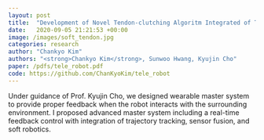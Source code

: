 ```yaml
---
layout: post
title:  "Development of Novel Tendon-clutching Algoritm Integrated of Trajectory Tracking and Feedback Control in Soft Teleoperation Glove"
date:   2020-09-05 21:21:53 +00:00
image: /images/soft_tendon.jpg
categories: research
author: "Chankyo Kim"
authors: "<strong>Chankyo Kim</strong>, Sunwoo Hwang, Kyujin Cho"
paper: /pdfs/tele_robot.pdf
code: https://github.com/ChanKyoKim/tele_robot
---
```


Under guidance of Prof. Kyujin Cho, we designed wearable master system to provide proper feedback when the robot interacts with the surrounding environment. I proposed advanced master system including a real-time feedback control with integration of trajectory tracking, sensor fusion, and soft robotics. 
